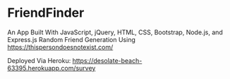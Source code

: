# FriendFinder
An App Built With JavaScript, jQuery, HTML, CSS, Bootstrap, Node.js, and Express.js 
Random Friend Generation Using https://thispersondoesnotexist.com/


Deployed Via Heroku:
https://desolate-beach-63395.herokuapp.com/survey



